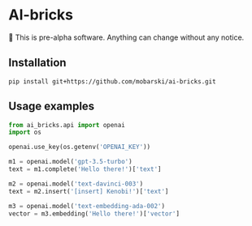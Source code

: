 # AI-bricks

🚧 This is pre-alpha software. Anything can change without any notice.

## Installation

`pip install git+https://github.com/mobarski/ai-bricks.git`

## Usage examples

```python
from ai_bricks.api import openai
import os

openai.use_key(os.getenv('OPENAI_KEY'))

m1 = openai.model('gpt-3.5-turbo')
text = m1.complete('Hello there!')['text']

m2 = openai.model('text-davinci-003')
text = m2.insert('[insert] Kenobi!')['text']

m3 = openai.model('text-embedding-ada-002')
vector = m3.embedding('Hello there!')['vector']

```

